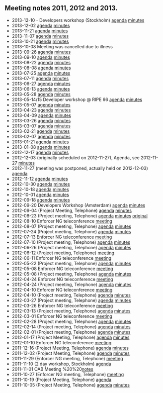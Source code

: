 
## Meeting notes 2011, 2012 and 2013.

- 2013-12-10 - Developers workshop (Stockholm) 
  [agenda](meetings/Developer%20Workshop%20-%20Stockholm%20Dec%202013%20-%20OpenDNSSEC%20Development%20-%20OpenDNSSEC.pdf)
  [minutes](meetings/Developer%20Workshop%20-%20Stockholm%20Dec%202013%20-%20Minutes%20-%20OpenDNSSEC%20Development%20-%20OpenDNSSEC.pdf)
- 2013-12-02
  [agenda](meetings/2013-12-02%20Agenda%20-%20OpenDNSSEC%20Development%20-%20OpenDNSSEC.pdf)
  [minutes](2013-12-02%20Minutes%20-%20OpenDNSSEC%20Development%20-%20OpenDNSSEC.pdf)
- 2013-11-21
  [agenda](meetings/2013-11-21%20Agenda%20-%20OpenDNSSEC%20Development%20-%20OpenDNSSEC.pdf)
  [minutes](meetings/2013-11-21%20Minutes%20-%20OpenDNSSEC%20Development%20-%20OpenDNSSEC.pdf)
- 2013-11-07
  [agenda](meetings/2013-11-07%20Agenda%20-%20OpenDNSSEC%20Development%20-%20OpenDNSSEC.pdf)
  [minutes](meetings/2013-11-07%20Minutes%20-%20OpenDNSSEC%20Development%20-%20OpenDNSSEC.pdf)
- 2013-10-21
  [agenda](meetings/2013-10-22%20Agenda%20-%20OpenDNSSEC%20Development%20-%20OpenDNSSEC.pdf)
  [minutes](meetings/2013-10-22%20Minutes%20-%20OpenDNSSEC%20Development%20-%20OpenDNSSEC.pdf)
- 2013-10-08 Meeting was cancelled due to illness
- 2013-09-26
  [agenda](meetings/2013-09-26%20Agenda%20-%20OpenDNSSEC%20Development%20-%20OpenDNSSEC.pdf)
  [minutes](meetings/2013-09-26%20Minutes%20-%20OpenDNSSEC%20Development%20-%20OpenDNSSEC.pdf)
- 2013-09-10
  [agenda](meetings/2013-09-10%20Agenda%20-%20OpenDNSSEC%20Development%20-%20OpenDNSSEC.pdf)
  [minutes](meetings/2013-09-10%20Minutes%20-%20OpenDNSSEC%20Development%20-%20OpenDNSSEC.pdf)
- 2013-08-22
  [agenda](meetings/2013-08-22%20Agenda%20-%20OpenDNSSEC%20Development%20-%20OpenDNSSEC.pdf)
  [minutes](meetings/2013-08-22%20Minutes%20-%20OpenDNSSEC%20Development%20-%20OpenDNSSEC.pdf)
- 2013-08-08
  [agenda](meetings/2013-08-08%20Agenda%20-%20OpenDNSSEC%20Development%20-%20OpenDNSSEC.pdf)
  [minutes](meetings/2013-08-08%20Minutes%20-%20OpenDNSSEC%20Development%20-%20OpenDNSSEC.pdf)
- 2013-07-25
  [agenda](meetings/2013-07-25%20Agenda%20-%20OpenDNSSEC%20Development%20-%20OpenDNSSEC.pdf)
  [minutes](meetings/2013-07-25%20Minutes%20-%20OpenDNSSEC%20Development%20-%20OpenDNSSEC.pdf)
- 2013-07-11
  [agenda](meetings/2013-07-11%20Agenda%20-%20OpenDNSSEC%20Development%20-%20OpenDNSSEC.pdf)
  [minutes](meetings/2013-07-11%20Minutes%20-%20OpenDNSSEC%20Development%20-%20OpenDNSSEC.pdf)
- 2013-06-27
  [agenda](meetings/2013-06-27%20Agenda%20-%20OpenDNSSEC%20Development%20-%20OpenDNSSEC.pdf)
  [minutes](meetings/2013-06-27%20Minutes%20-%20OpenDNSSEC%20Development%20-%20OpenDNSSEC.pdf)
- 2013-06-13
  [agenda](meetings/2013-06-13%20Agenda%20-%20OpenDNSSEC%20Development%20-%20OpenDNSSEC.pdf)
  [minutes](meetings/2013-06-13%20Minutes%20-%20OpenDNSSEC%20Development%20-%20OpenDNSSEC.pdf)
- 2013-05-28
  [agenda](meetings/2013-05-28%20Agenda%20-%20OpenDNSSEC%20Development%20-%20OpenDNSSEC.pdf)
  [minutes](meetings/2013-05-28%20Minutes%20-%20OpenDNSSEC%20Development%20-%20OpenDNSSEC.pdf)
- 2013-05-14/15 Developer workshop @ RIPE 66
  [agenda](meetings/Developer%20workshop%20-%20RIPE%2066%20-%20OpenDNSSEC%20Development%20-%20OpenDNSSEC.pdf)
  [minutes](meetings/Developer%20workshop%20-%20RIPE%2066%20-%20Minutes%20-%20OpenDNSSEC%20Development%20-%20OpenDNSSEC.pdf)
- 2013-05-07
  [agenda](meetings/2013-05-07%20Agenda%20-%20OpenDNSSEC%20Development%20-%20OpenDNSSEC.pdf)
  [minutes](meetings/2013-05-07%20Minutes%20-%20OpenDNSSEC%20Development%20-%20OpenDNSSEC.pdf)
- 2013-04-23
  [agenda](meetings/2013-04-23%20Agenda%20-%20OpenDNSSEC%20Development%20-%20OpenDNSSEC.pdf)
  [minutes](meetings/2013-04-23%20Minutes%20-%20OpenDNSSEC%20Development%20-%20OpenDNSSEC.pdf)
- 2013-04-09
  [agenda](meetings/2013-04-09%20Agenda%20-%20OpenDNSSEC%20Development%20-%20OpenDNSSEC.pdf)
  [minutes](meetings/2013-04-09%20Minutes%20-%20OpenDNSSEC%20Development%20-%20OpenDNSSEC.pdf)
- 2013-03-26
  [agenda](meetings/2013-03-26%20Agenda%20-%20OpenDNSSEC%20Development%20-%20OpenDNSSEC.pdf)
  [minutes](meetings/2013-03-26%20Minutes%20-%20OpenDNSSEC%20Development%20-%20OpenDNSSEC.pdf)
- 2013-03-07
  [agenda](meetings/2013-03-07%20Agenda%20-%20OpenDNSSEC%20Development%20-%20OpenDNSSEC.pdf)
  [minutes](meetings/2013-03-07%20Minutes%20-%20OpenDNSSEC%20Development%20-%20OpenDNSSEC.pdf)
- 2013-02-21
  [agenda](meetings/2013-02-21%20Agenda%20-%20OpenDNSSEC%20Development%20-%20OpenDNSSEC.pdf)
  [minutes](meetings/2013-02-21%20Minutes%20-%20OpenDNSSEC%20Development%20-%20OpenDNSSEC.pdf)
- 2013-02-07
  [agenda](meetings/2013-02-07%20Agenda%20-%20OpenDNSSEC%20Development%20-%20OpenDNSSEC.pdf)
  [minutes](meetings/2013-02-07%20Minutes%20-%20OpenDNSSEC%20Development%20-%20OpenDNSSEC.pdf)
- 2013-01-21
  [agenda](meetings/2013-01-21%20Agenda%20-%20OpenDNSSEC%20Development%20-%20OpenDNSSEC.pdf)
  [minutes](meetings/2013-01-21%20Minutes%20-%20OpenDNSSEC%20Development%20-%20OpenDNSSEC.pdf)
- 2013-01-08
  [agenda](meetings/2013-01-08%20Agenda%20-%20OpenDNSSEC%20Development%20-%20OpenDNSSEC.pdf)
  [minutes](meetings/2013-01-08%20Minutes%20-%20OpenDNSSEC%20Development%20-%20OpenDNSSEC.pdf)
- 2012-12-17
  [agenda](meetings/2012-12-17%20Agenda%20-%20OpenDNSSEC%20Development%20-%20OpenDNSSEC.pdf)
  [minutes](meetings/2012-12-17%20Minutes%20-%20OpenDNSSEC%20Development%20-%20OpenDNSSEC.pdf)
- 2012-12-03 (originally scheduled on 2012-11-27), Agenda, see 2012-11-27
  [minutes](meetings/2012-12-03%20Minutes%20-%20OpenDNSSEC%20Development%20-%20OpenDNSSEC.pdf)
- 2012-11-27 (meeting was postponed, actually held on 2012-12-03)
  [agenda](meetings/2012-11-27%20agenda%20-%20OpenDNSSEC%20Development%20-%20OpenDNSSEC.pdf)
- 2012-11-12
  [agenda](meetings/2012-11-12%20agenda%20-%20OpenDNSSEC%20Development%20-%20OpenDNSSEC.pdf)
  [minutes](meetings/2012-11-12%20Minutes%20-%20OpenDNSSEC%20Development%20-%20OpenDNSSEC.pdf)
- 2012-10-30
  [agenda](meetings/2012-10-30%20agenda%20-%20OpenDNSSEC%20Development%20-%20OpenDNSSEC.pdf)
  [minutes](meetings/2012-10-30%20Minutes%20-%20OpenDNSSEC%20Development%20-%20OpenDNSSEC.pdf)
- 2012-10-18
  [agenda](meetings/2012-10-18%20agenda%20-%20OpenDNSSEC%20Development%20-%20OpenDNSSEC.pdf)
  [minutes](meetings/2012-10-18%20Minutes%20-%20OpenDNSSEC%20Development%20-%20OpenDNSSEC.pdf)
- 2012-10-01
  [agenda](meetings/2012-10-01%20agenda%20-%20OpenDNSSEC%20Development%20-%20OpenDNSSEC.pdf)
  [minutes](meetings/2012-10-01%20Minutes%20-%20OpenDNSSEC%20Development%20-%20OpenDNSSEC.pdf)
- 2012-09-18
  [agenda](meetings/2012-09-18%20Agenda%20-%20OpenDNSSEC%20Development%20-%20OpenDNSSEC.pdf)
  [minutes](meetings/2012-09-18%20Minutes%20-%20OpenDNSSEC%20Development%20-%20OpenDNSSEC.pdf)
- 2012-09-20 Developers Workshop (Amsterdam)
  [agenda](meetings/Developer%20workshop%20Sept%202012%20-%20OpenDNSSEC%20Development%20-%20OpenDNSSEC.pdf)
  [minutes](meetings/Developer%20workshop%20Sept%202012%20-%20Notes%20-%20OpenDNSSEC%20Development%20-%20OpenDNSSEC.pdf)
- 2012-09-04 (Project Meeting, Telephone)
  [agenda](meetings/2012-09-04%20Agenda%20-%20OpenDNSSEC%20Development%20-%20OpenDNSSEC.pdf)
  [minutes](meetings/2012-09-04%20Minutes%20-%20OpenDNSSEC%20Development%20-%20OpenDNSSEC.pdf)
- 2012-08-23 (Project meeting, Telephone)
  [agenda](meetings/2012-08-23%20Agenda%20-%20OpenDNSSEC%20Development%20-%20OpenDNSSEC.pdf)
  [minutes](meetings/2012-08-23%20Minutes%20-%20OpenDNSSEC%20Development%20-%20OpenDNSSEC.pdf)
  [original](meetings/2012-08-23%20Agenda%20Original%20-%20OpenDNSSEC%20Development%20-%20OpenDNSSEC.pdf)
- 2012-08-10 Enforcer NG teleconference
  [meeting](meetings/2012-08-10%20Enforcer%20NG%20teleconf%20-%20OpenDNSSEC%20Development%20-%20OpenDNSSEC.pdf)
- 2012-08-07 (Project meeting, Telephone)
  [agenda](meetings/2012-08-07%20Meeting%20-%20OpenDNSSEC%20Development%20-%20OpenDNSSEC.pdf)
  [minutes](meetings/2012-08-07%20Minutes%20-%20OpenDNSSEC%20Development%20-%20OpenDNSSEC.pdf)
- 2012-07-24 (Project meeting, Telephone)
  [agenda](meetings/2012-07-24%20Meeting%20-%20OpenDNSSEC%20Development%20-%20OpenDNSSEC.pdf)
  [minutes](meetings/2012-07-24%20Minutes%20-%20OpenDNSSEC%2-0Development%20-%20OpenDNSSEC.pdf)
- 2012-07-13 Enforcer NG teleconference
  [meeting](meetings/2012-07-13%20-%20Enforcer%20NG%20telecon%20-%20OpenDNSSEC%20Development%20-%20OpenDNSSEC.pdf)
- 2012-07-10 (Project meeting, Telephone)
  [agenda](meetings/2012-07-10%20Meeting%20-%20OpenDNSSEC%20Development%20-%20OpenDNSSEC.pdf)
  [minutes](meetings/2012-07-10%20Minutes%20-%20OpenDNSSEC%20Development%20-%20OpenDNSSEC.pdf)
- 2012-06-26 (Project meeting, Telephone)
  [agenda](meetings/2012-06-26%20Meeting%20-%20OpenDNSSEC%20Development%20-%20OpenDNSSEC.pdf)
  [minutes](meetings/2012-06-26%20Minutes%20-%20OpenDNSSEC%20Development%20-%20OpenDNSSEC.pdf)
- 2012-06-12 (Project meeting, Telephone)
  [meeting](meetings/2012-06-12%20Meeting%20-%20OpenDNSSEC%20Development%20-%20OpenDNSSEC.pdf)
- 2012-06-11 Enforcer NG teleconference
  [meeting](meetings/2012-06-11%20-%20Enforcer%20NG%20telecon%20-%20OpenDNSSEC%20Development%20-%20OpenDNSSEC.pdf)
- 2012-05-22 (Project meeting, Telephone)
  [agenda](meetings/2012-05-22%20Agenda%20-%20OpenDNSSEC%20Development%20-%20OpenDNSSEC.pdf)
  [minutes](meetings/2012-05-22%20Minutes%20-%20OpenDNSSEC%20Development%20-%20OpenDNSSEC.pdf)
- 2012-05-08 Enforcer NG teleconference
  [meeting](meetings/2012-05-08%20-%20Enforcer%20NG%20teleconference%20-%20OpenDNSSEC%20Development%20-%20OpenDNSSEC.pdf)
- 2012-05-08 (Project meeting, Telephone)
  [agenda](meetings/2012-05-08%20Agenda%20-%20OpenDNSSEC%20Development%20-%20OpenDNSSEC.pdf)
  [minutes](meetings/2012-05-08%20Minutes%20-%20OpenDNSSEC%20Development%20-%20OpenDNSSEC.pdf)
- 2012-04-24 Enforcer NG teleconference
  [meeting](meetings/2012-04-24%20Enforcer%20NG%20teleconference%20-%20OpenDNSSEC%20Development%20-%20OpenDNSSEC.pdf)
- 2012-04-24 (Project meeting, Telephone)
  [agenda](meetings/2012-04-24%20Agenda%20-%20OpenDNSSEC%20Development%20-%20OpenDNSSEC.pdf)
  [minutes](meetings/2012-04-24%20Minutes%20-%20OpenDNSSEC%20Development%20-%20OpenDNSSEC.pdf)
- 2012-04-10 Enforcer NG teleconference
  [meeting](meetings/2012-04-10%20-%20Enforcer%20NG%20telecon%20-%20OpenDNSSEC%20Development%20-%20OpenDNSSEC.pdf)
- 2012-04-10 (Project meeting, Telephone)
  [agenda](meetings/2012-04-10%20Agenda%20-%20OpenDNSSEC%20Development%20-%20OpenDNSSEC.pdf)
  [minutes](meetings/2012-04-10%20Minutes%20-%20OpenDNSSEC%20Development%20-%20OpenDNSSEC.pdf)
- 2012-03-27 (Project meeting, Telephone)
  [agenda](meetings/2012-03-27%20Agenda%20-%20OpenDNSSEC%20Development%20-%20OpenDNSSEC.pdf)
  [minutes](meetings/2012-03-27%20Minutes%20-%20OpenDNSSEC%20Development%20-%20OpenDNSSEC.pdf)
- 2012-03-26  Enforcer NG teleconference
  [meeting](meetings/2012-03-26%20-%20Enforcer%20NG%20telecon%20-%20OpenDNSSEC%20Development%20-%20OpenDNSSEC.pdf)
- 2012-03-13 (Project meeting, Telephone)
  [agenda](meetings/2012-03-13%20Agenda%20-%20OpenDNSSEC%20Development%20-%20OpenDNSSEC.pdf)
  [minutes](meetings/2012-03-13%20Minutes%20-%20OpenDNSSEC%20Development%20-%20OpenDNSSEC.pdf)
- 2012-03-01 Enforcer NG teleconference
  [meeting](meetings/2012-03-01%20-%20Enforcer%20NG%20telecon%20-%20OpenDNSSEC%20Development%20-%20OpenDNSSEC.pdf)
- 2012-02-28 (Project meeting, Telephone)
  [agenda](meetings/2012-02-28%20Agenda%20-%20OpenDNSSEC%20Development%20-%20OpenDNSSEC.pdf)
  [minutes](meetings/2012-02-28%20Minutes%20-%20OpenDNSSEC%20Development%20-%20OpenDNSSEC.pdf)
- 2012-02-14 (Project meeting, Telephone)
  [agenda](meetings/2012-02-14%20Agenda%20-%20OpenDNSSEC%20Development%20-%20OpenDNSSEC.pdf)
  [minutes](meetings/2012-02-14%20Minutes%20-%20OpenDNSSEC%20Development%20-%20OpenDNSSEC.pdf)
- 2012-02-01 (Project meeting, Telephone)
  [agenda](meetings/2012-02-01%20Agenda%20-%20OpenDNSSEC%20Development%20-%20OpenDNSSEC.pdf)
  [minutes](meetings/2012-02-01%20Minutes%20-%20OpenDNSSEC%20Development%20-%20OpenDNSSEC.pdf)
- 2012-01-17 (Project Meeting, Telephone)
  [agenda](meetings/2012-01-17%20Agenda%20-%20OpenDNSSEC%20Development%20-%20OpenDNSSEC.pdf)
  [minutes](meetings/2012-01-17%20Minutes%20-%20OpenDNSSEC%20Development%20-%20OpenDNSSEC.pdf)
- 2012-01-10 Enforcer NG teleconference
  [meeting](meetings/2012-01-10%20-%20Enforcer%20NG%20telecon%20-%20OpenDNSSEC%20Development%20-%20OpenDNSSEC.pdf)
- 2011-12-16 (Project Meeting, Telephone)
  [agenda](meetings/2011-12-16%20Agenda%20-%20OpenDNSSEC%20Development%20-%20OpenDNSSEC.pdf)
  [minutes](meetings/2011-12-16%20Minutes%20-%20OpenDNSSEC%20Development%20-%20OpenDNSSEC.pdf)
- 2011-12-02 (Project Meeting, Telephone)
  [agenda](meetings/2011-12-02%20Agenda%20-%20OpenDNSSEC%20Development%20-%20OpenDNSSEC.pdf)
  [minutes](meetings/2011-12-02%20(Project%20meeting,%20telephone)%20-%20OpenDNSSEC%20Development%20-%20OpenDNSSEC.pdf)
- 2011-11-29 (Enforcer NG meeting, Telephone)
  [meeting](meetings/2011-11-29%20(Enforcer%20NG,%20Telephone)%20-%20OpenDNSSEC%20Development%20-%20OpenDNSSEC.pdf)
- 2011-11-10 (2 day workshop, Stockholm)
  [agenda](meetings/2011-11-10%20Agenda%20-%20OpenDNSSEC%20Development%20-%20OpenDNSSEC.pdf)
- 2011-11-01 OAB Meeting
%20%20[notes](meetings/2011-11-01%20OAB%20Meeting%20-%20OpenDNSSEC%20Development%20-%20OpenDNSSEC.pdf)
- 2011-10-27 (Enforcer NG meeting, Telephone)
  [meeting](meetings/2011-10-27%20Enforcer%20NG%20-%20Minutes%20-%20OpenDNSSEC%20Development%20-%20OpenDNSSEC.pdf)
- 2011-10-19 (Project Meeting, Telephone)
  [agenda](meetings/2011-10-19%20Agenda%20-%20OpenDNSSEC%20Development%20-%20OpenDNSSEC.pdf)
- 2011-10-05 (Project Meeting, Telephone)
  [agenda](meetings/2011-10-05%20Agenda%20-%20OpenDNSSEC%20Development%20-%20OpenDNSSEC.pdf)
  [minutes](meetings/2011-10-05%20Minutes%20-%20OpenDNSSEC%20Development%20-%20OpenDNSSEC.pdf)
